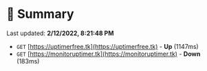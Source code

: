 # 📖 Summary
Last updated: **2/12/2022, 8:21:48 PM**

- `GET` [https://uptimerfree.tk](https://uptimerfree.tk) - **Up** (1147ms)
- `GET` [https://monitoruptimer.tk](https://monitoruptimer.tk) - **Down** (183ms)
